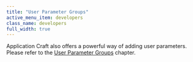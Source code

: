 ```yaml
---
title: "User Parameter Groups"
active_menu_item: developers
class_name: developers
full_width: true
---
```



Application Craft also offers a powerful way of adding user parameters. Please refer to the [User Parameter Groups](/developers/documentation/product-guide/the-console/console-tabs/more/account-variables/user-parameters/) chapter.

